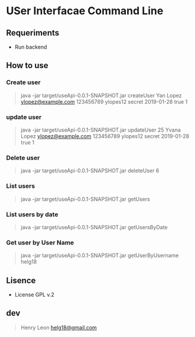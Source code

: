 # USer Interfacae Command Line

## Requeriments
- Run backend 


## How to use
### Create user
> java -jar target/useApi-0.0.1-SNAPSHOT.jar createUser Yan Lopez ylopez@example.com 123456789 ylopes12 secret 2019-01-28 true 1

### update user
> java -jar target/useApi-0.0.1-SNAPSHOT.jar updateUser 25 Yvana Lopez ylopez@example.com 123456789 ylopes12 secret 2019-01-28 true 1

### Delete user 
>  java -jar target/useApi-0.0.1-SNAPSHOT.jar deleteUser 6

### List users
> java -jar target/useApi-0.0.1-SNAPSHOT.jar getUsers

### List users by date
> java -jar target/useApi-0.0.1-SNAPSHOT.jar getUsersByDate

### Get user by User Name
> java -jar target/useApi-0.0.1-SNAPSHOT.jar getUserByUsername helg18


## Lisence
 * License GPL v.2

## dev
> Henry Leon helg18@gmail.com
